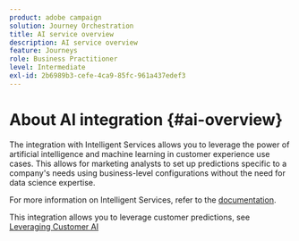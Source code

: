 ```yaml
---
product: adobe campaign
solution: Journey Orchestration
title: AI service overview
description: AI service overview
feature: Journeys
role: Business Practitioner
level: Intermediate
exl-id: 2b6989b3-cefe-4ca9-85fc-961a437edef3
---
```

# About AI integration {#ai-overview}

The integration with Intelligent Services allows you to leverage the power of artificial intelligence and machine learning in customer experience use cases. This allows for marketing analysts to set up predictions specific to a company's needs using business-level configurations without the need for data science expertise.

For more information on Intelligent Services, refer to the [documentation](https://docs.adobe.com/content/help/en/experience-platform/intelligent-services/home.html).  

This integration allows you to leverage customer predictions, see [Leveraging Customer AI](../ai-services/leveraging-customer-ai.md)

<!--* fatigue scores, see [Leveraging Journey AI](../ai-services/leveraging-fatigue-scores.md)-->

